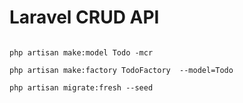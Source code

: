 # Laravel CRUD API

```

php artisan make:model Todo -mcr

php artisan make:factory TodoFactory  --model=Todo

php artisan migrate:fresh --seed



```
